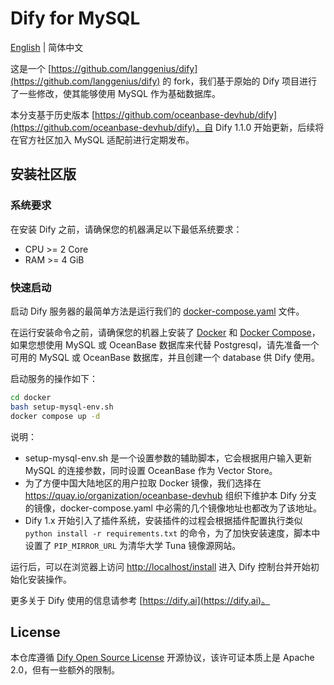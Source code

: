 # Dify for MySQL

[English](README.md) | 简体中文

这是一个 [https://github.com/langgenius/dify](https://github.com/langgenius/dify)  的 fork，我们基于原始的 Dify 项目进行了一些修改，使其能够使用 MySQL 作为基础数据库。

本分支基于历史版本 [https://github.com/oceanbase-devhub/dify](https://github.com/oceanbase-devhub/dify)，自 Dify 1.1.0 开始更新，后续将在官方社区加入 MySQL 适配前进行定期发布。

## 安装社区版

### 系统要求

在安装 Dify 之前，请确保您的机器满足以下最低系统要求：

- CPU >= 2 Core
- RAM >= 4 GiB

### 快速启动

启动 Dify 服务器的最简单方法是运行我们的 [docker-compose.yaml](docker/docker-compose.yaml) 文件。

在运行安装命令之前，请确保您的机器上安装了 [Docker](https://docs.docker.com/get-docker/) 和 [Docker Compose](https://docs.docker.com/compose/install/)，如果您想使用 MySQL 或 OceanBase 数据库来代替 Postgresql，请先准备一个可用的 MySQL 或 OceanBase 数据库，并且创建一个 database 供 Dify 使用。

启动服务的操作如下：

```bash
cd docker
bash setup-mysql-env.sh
docker compose up -d
```

说明：
- setup-mysql-env.sh 是一个设置参数的辅助脚本，它会根据用户输入更新 MySQL 的连接参数，同时设置 OceanBase 作为 Vector Store。
- 为了方便中国大陆地区的用户拉取 Docker 镜像，我们选择在 https://quay.io/organization/oceanbase-devhub 组织下维护本 Dify 分支的镜像，docker-compose.yaml 中必需的几个镜像地址也都改为了该地址。
- Dify 1.x 开始引入了插件系统，安装插件的过程会根据插件配置执行类似 `python install -r requirements.txt` 的命令，为了加快安装速度，脚本中设置了 `PIP_MIRROR_URL` 为清华大学 Tuna 镜像源网站。

运行后，可以在浏览器上访问 [http://localhost/install](http://localhost/install) 进入 Dify 控制台并开始初始化安装操作。

更多关于 Dify 使用的信息请参考 [https://dify.ai](https://dify.ai)。

## License

本仓库遵循 [Dify Open Source License](LICENSE) 开源协议，该许可证本质上是 Apache 2.0，但有一些额外的限制。
